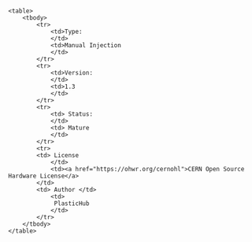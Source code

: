 <span id="specs" style="padding: 16px">

    <table>
        <tbody>
            <tr>
                <td>Type:
                </td>
                <td>Manual Injection
                </td>
            </tr>        
            <tr>
                <td>Version:
                </td>
                <td>1.3
                </td>
            </tr>
            <tr>
                <td> Status:
                </td>
                <td> Mature
                </td>
            </tr>
            <tr>
            <td> License
                </td>
                <td><a href="https://ohwr.org/cernohl">CERN Open Source Hardware License</a>
            </td>
            <td> Author </td>
                <td>
                 PlasticHub
                </td>
            </tr>
        </tbody>
    </table>

</span>
